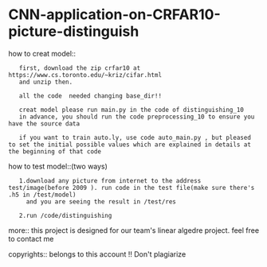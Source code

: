 # CNN-application-on-CRFAR10-picture-distinguish

how to creat model::

       first, download the zip crfar10 at https://www.cs.toronto.edu/~kriz/cifar.html
       and unzip then.
      
       all the code  needed changing base_dir!!
        
       creat model please run main.py in the code of distinguishing_10
       in advance, you should run the code preprocessing_10 to ensure you have the source data

       if you want to train auto.ly, use code auto_main.py , but pleased to set the initial possible values which are explained in details at the beginning of that code 


 how to test model::(two ways)
 
       1.download any picture from internet to the address test/image(before 2009 ). run code in the test file(make sure there's .h5 in /test/model)
         and you are seeing the result in /test/res
         
       2.run /code/distinguishing



more::   this project is designed for our team's linear algedre project.
         feel free to contact me

copyrights::
       belongs to this account !!
       Don't plagiarize
